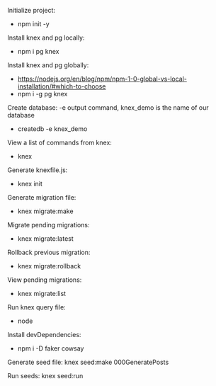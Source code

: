 Initialize project:
* npm init -y

Install knex and pg locally:
* npm i pg knex

Install knex and pg globally:
* https://nodejs.org/en/blog/npm/npm-1-0-global-vs-local-installation/#which-to-choose
* npm i -g pg knex

Create database:
-e output command, knex_demo is the name of our database
* createdb -e knex_demo

View a list of commands from knex:
* knex

Generate knexfile.js:
* knex init

Generate migration file:
* knex migrate:make <name-of-migration-file>

Migrate pending migrations:
* knex migrate:latest

Rollback previous migration:
* knex migrate:rollback

View pending migrations:
* knex migrate:list

Run knex query file:
* node <path-to-file>

Install devDependencies:
* npm i -D faker cowsay

Generate seed file:
knex seed:make 000GeneratePosts

Run seeds:
knex seed:run